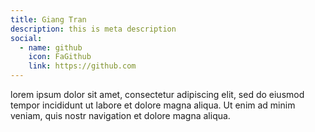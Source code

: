 ```yaml
---
title: Giang Tran
description: this is meta description
social:
  - name: github
    icon: FaGithub
    link: https://github.com
---
```


lorem ipsum dolor sit amet, consectetur adipiscing elit, sed do eiusmod tempor incididunt ut labore et dolore magna aliqua. Ut enim ad minim veniam, quis nostr navigation et dolore magna aliqua.